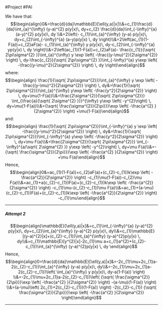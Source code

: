 #Project #PAI 

We have that: $$\begin{align}0&=\frac{d}{da}\mathbb{E}[\ell(y,a)|x]\\&=c_{1}\frac{d}{da}\int_{a}^{\infty} (y-a)^{2} p(y|x)\, dy+c_{2} \frac{d}{da}\int_{-\infty}^{a} (a-y)^{2} p(y|x)\, dy \\&=2\left(- c_{1}\int_{a}^{\infty} (y-a) p(y|x)\, dy+c_{2}\int_{-\infty}^{a} (a-y)p(y|x) \, dy   \right)\\&=2\left(ac_{1}(1-F(a))+c_{2}aF(a)- c_{1}\int_{a}^{\infty} y p(y|x)\, dy-c_{2}\int_{-\infty}^{a} yp(y|x) \, dy   \right)\\&=2\left(ac_{1}(1-F(a))+c_{2}aF(a)- \frac{c_{1}}{\sqrt{ 2\pi\sigma^{2} }}\int_{a}^{\infty} y \exp \left( -\frac{(y-\mu)^2}{2\sigma^{2}} \right) \, dy-\frac{c_{2}}{\sqrt{ 2\pi\sigma^{2} }}\int_{-\infty}^{a} y\exp \left( -\frac{(y-\mu)^2}{2\sigma^{2}} \right) \, dy   \right)\end{align}$$where: $$\begin{align} \frac{1}{\sqrt{ 2\pi\sigma^{2}}}\int_{a}^{\infty} y \exp \left( -\frac{(y-\mu)^2}{2\sigma^{2}} \right) \, dy&=\frac{1}{\sqrt{ 2\pi\sigma^{2}}}\int_{a}^{\infty} y\exp \left( -\frac{y^2}{2\sigma^{2}} \right) \, dy+\mu(1-F(a))\\&=\frac{2\sigma^{2}}{\sqrt{ 2\pi\sigma^{2}}} \int_{\frac{a}{\sqrt{ 2\sigma^{2} }}}^{\infty} y\exp \left( -y^{2}\right) \, dy+\mu(1-F(a))\\&={\sqrt{ \frac{\sigma^{2}}{2\pi}}}\exp \left( -\frac{a^{2} }{2\sigma^{2}}   \right) +\mu(1-F(a))\end{align}$$ and: $$\begin{align} \frac{1}{\sqrt{ 2\pi\sigma^{2}}}\int_{-\infty}^{a} y \exp \left( -\frac{(y-\mu)^2}{2\sigma^{2}} \right) \, dy&=\frac{1}{\sqrt{ 2\pi\sigma^{2}}}\int_{-\infty}^{a} y\exp \left( -\frac{y^2}{2\sigma^{2}} \right) \, dy+\mu F(a)\\&=\frac{2\sigma^{2}}{\sqrt{ 2\pi\sigma^{2}}} \int_{-\infty}^{a/\sqrt{ 2\sigma^{2} }} y\exp \left( -y^{2}\right) \, dy+\mu F(a)\\&=-{\sqrt{ \frac{\sigma^{2}}{2\pi}}}\exp \left( -\frac{a^{2} }{2\sigma^{2}}   \right) +\mu F(a)\end{align}$$Hence, $$\begin{align}0&=ac_{1}(1-F(a))+c_{2}aF(a)+(c_{2}-c_{1})k\exp \left( -\frac{a^{2}}{2\sigma^{2}} \right) -c_{1}\mu(1-F(a))-c_{2}\mu F(a)\\&=ac_{1}+a(c_{2}-c_{1})F(a)+(c_{2}-c_{1})k\exp \left( -\frac{a^{2}}{2\sigma^{2}} \right) -c_{1}\mu-(c_{2}-c_{1})\mu F(a)\\&=ac_{1}+(a-\mu)(c_{2}-c_{1})F(a)+(c_{2}-c_{1})k\exp \left( -\frac{a^{2}}{2\sigma^{2}} \right) -c_{1}\mu\end{align}$$

---
##### Attempt 2
$$\begin{align}\mathbb{E}[\ell(y,a)|x]&=c_{1}\int_{-\infty}^{a} (y-a)^{2} p(y|x)\, dy+c_{2}\int_{a}^{\infty} (y-a)^{2} p(y|x)\, dy\\&=c_{1}\mathbb{E}[(y-a)^{2}|x]+(c_{2}-c_{1})\int_{a}^{\infty} (y-a)^{2}p(y|x) \, dy\\&=c_{1}\mathbb{E}[y^{2}|x]-2c_{1}\mu a+c_{1}a^{2}+(c_{2}-c_{1})\int_{a}^{\infty} (y-a)^{2}p(y|x) \, dy  \end{align}$$Hence, $$\begin{align}0=\frac{d}{da}\mathbb{E}[\ell(y,a)|x]&=-2c_{1}\mu+2c_{1}a-2(c_{2}-c_{1})\int_{a}^{\infty} (y-a) p(y|x)\, dy\\&=-2c_{1}\mu+2c_{1}a-2(c_{2}-c_{1})\left( \int_{a}^{\infty} y p(y|x)\, dy-a(1-F(a)) \right) \\&=-2c_{1}\mu+2c_{1}a-2(c_{2}-c_{1})\left( {\sqrt{ \frac{\sigma^{2}}{2\pi}}}\exp \left( -\frac{a^{2} }{2\sigma^{2}}   \right) -(a-\mu)(1-F(a)) \right) \\&=(a-\mu)\left( 2c_{1}+2(c_{2}-c_{1})(1-F(a)) \right) -2(c_{2}-c_{1}) {\sqrt{ \frac{\sigma^{2}}{2\pi}}}\exp \left( -\frac{a^{2} }{2\sigma^{2}}   \right)\end{align}$$

---